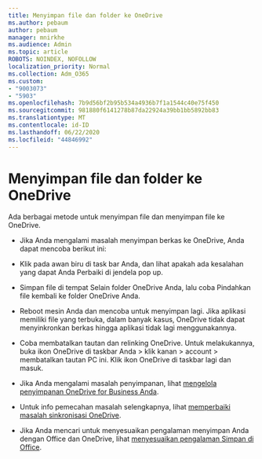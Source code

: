 ```yaml
---
title: Menyimpan file dan folder ke OneDrive
ms.author: pebaum
author: pebaum
manager: mnirkhe
ms.audience: Admin
ms.topic: article
ROBOTS: NOINDEX, NOFOLLOW
localization_priority: Normal
ms.collection: Adm_O365
ms.custom:
- "9003073"
- "5903"
ms.openlocfilehash: 7b9d56bf2b95b534a4936b7f1a1544c40e75f450
ms.sourcegitcommit: 981880f6141278b87da22924a39bb1bb5892bb83
ms.translationtype: MT
ms.contentlocale: id-ID
ms.lasthandoff: 06/22/2020
ms.locfileid: "44846992"
---
```

# <a name="saving-files-and-folders-to-onedrive"></a>Menyimpan file dan folder ke OneDrive

Ada berbagai metode untuk menyimpan file dan menyimpan file ke OneDrive.

- Jika Anda mengalami masalah menyimpan berkas ke OneDrive, Anda dapat mencoba berikut ini:

- Klik pada awan biru di task bar Anda, dan lihat apakah ada kesalahan yang dapat Anda Perbaiki di jendela pop up.
- Simpan file di tempat Selain folder OneDrive Anda, lalu coba Pindahkan file kembali ke folder OneDrive Anda.
- Reboot mesin Anda dan mencoba untuk menyimpan lagi. Jika aplikasi memiliki file yang terbuka, dalam banyak kasus, OneDrive tidak dapat menyinkronkan berkas hingga aplikasi tidak lagi menggunakannya.
- Coba membatalkan tautan dan relinking OneDrive. Untuk melakukannya, buka ikon OneDrive di taskbar Anda > klik kanan > account > membatalkan tautan PC ini. Klik ikon OneDrive di taskbar lagi dan masuk.
- Jika Anda mengalami masalah penyimpanan, lihat [mengelola penyimpanan OneDrive for Business Anda](https://support.microsoft.com/office/31519161-059c-4764-b6f8-f5cd29f7fe68).
- Untuk info pemecahan masalah selengkapnya, lihat [memperbaiki masalah sinkronisasi OneDrive](https://docs.microsoft.com/alchemyinsights/fix-onedrive-sync-issues).  
- Jika Anda mencari untuk menyesuaikan pengalaman menyimpan Anda dengan Office dan OneDrive, lihat [menyesuaikan pengalaman Simpan di Office](https://support.microsoft.com/office/786200a7-f5f2-4d26-a3ae-b78c60dd5d3b).
